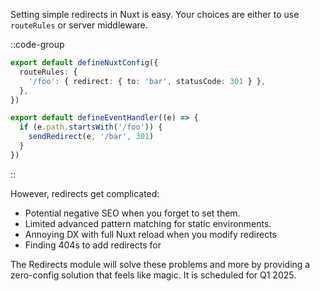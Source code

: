 Setting simple redirects in Nuxt is easy. Your choices are either to use `routeRules` or server middleware.

::code-group

```ts [nuxt.config.ts]
export default defineNuxtConfig({
  routeRules: {
    '/foo': { redirect: { to: 'bar', statusCode: 301 } },
  },
})
```

```ts [serverMiddleware.ts]
export default defineEventHandler((e) => {
  if (e.path.startsWith('/foo')) {
    sendRedirect(e, '/bar', 301)
  }
})
```

::

However, redirects get complicated:

- Potential negative SEO when you forget to set them.
- Limited advanced pattern matching for static environments.
- Annoying DX with full Nuxt reload when you modify redirects
- Finding 404s to add redirects for

The Redirects module will solve these problems and more by providing a zero-config solution that feels like magic. It is scheduled for Q1 2025.
